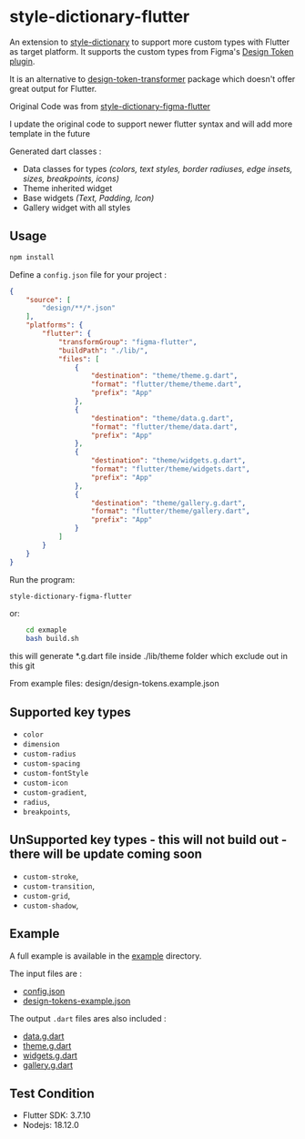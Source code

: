 # style-dictionary-flutter

An extension to [style-dictionary](https://amzn.github.io/style-dictionary/) to support more custom types with Flutter as target platform. It supports the custom types from Figma's [Design Token plugin](https://www.figma.com/community/plugin/888356646278934516/Design-Tokens).

It is an alternative to [design-token-transformer](https://github.com/lukasoppermann/design-token-transformer) package which doesn't offer great output for Flutter.

Original Code was from [style-dictionary-figma-flutter](https://github.com/aloisdeniel/style-dictionary-figma-flutter/)

I update the original code to support newer flutter syntax and will add more template in the future

Generated dart classes :

* Data classes for types *(colors, text styles, border radiuses, edge insets, sizes, breakpoints, icons)*
* Theme inherited widget
* Base widgets *(Text, Padding, Icon)*
* Gallery widget with all styles

## Usage

```bash
npm install
```

Define a `config.json` file for your project :

```json
{
    "source": [
        "design/**/*.json"
    ],
    "platforms": {
        "flutter": {
            "transformGroup": "figma-flutter",
            "buildPath": "./lib/",
            "files": [
                {
                    "destination": "theme/theme.g.dart",
                    "format": "flutter/theme/theme.dart",
                    "prefix": "App"
                },
                {
                    "destination": "theme/data.g.dart",
                    "format": "flutter/theme/data.dart",
                    "prefix": "App"
                },
                {
                    "destination": "theme/widgets.g.dart",
                    "format": "flutter/theme/widgets.dart",
                    "prefix": "App"
                },
                {
                    "destination": "theme/gallery.g.dart",
                    "format": "flutter/theme/gallery.dart",
                    "prefix": "App"
                }
            ]
        }
    }
}
```

Run the program:

```bash
style-dictionary-figma-flutter
```

or:

```bash
    cd exmaple
    bash build.sh
```

this will generate *.g.dart file inside ./lib/theme folder which exclude out in this git

From example files: design/design-tokens.example.json

## Supported key types

* `color`
* `dimension`
* `custom-radius`
* `custom-spacing`
* `custom-fontStyle`
* `custom-icon`
* `custom-gradient`,
* `radius`,
* `breakpoints`,

## UnSupported key types  - this will not build out - there will be update coming soon

* `custom-stroke`,
* `custom-transition`,
* `custom-grid`,
* `custom-shadow`,

## Example

A full example is available in the [example](/example) directory.

The input files are :

* [config.json](/example/config.json)
* [design-tokens-example.json](/example/design/design-tokens-example.json)

The output `.dart` files ares also included :

* [data.g.dart](/example/lib/theme/data.g.dart)
* [theme.g.dart](/example/lib/theme/theme.g.dart)
* [widgets.g.dart](/example/lib/theme/widgets.g.dart)
* [gallery.g.dart](/example/lib/theme/gallery.g.dart)

## Test Condition

* Flutter SDK: 3.7.10
* Nodejs: 18.12.0
